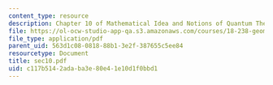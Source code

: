 ```yaml
---
content_type: resource
description: Chapter 10 of Mathematical Idea and Notions of Quantum Theory
file: https://ol-ocw-studio-app-qa.s3.amazonaws.com/courses/18-238-geometry-and-quantum-field-theory-fall-2002/c117b5142adaba3e80e41e10d1f0bbd1_sec10.pdf
file_type: application/pdf
parent_uid: 563d1c08-0818-88b1-3e2f-387655c5ee84
resourcetype: Document
title: sec10.pdf
uid: c117b514-2ada-ba3e-80e4-1e10d1f0bbd1
---
```

